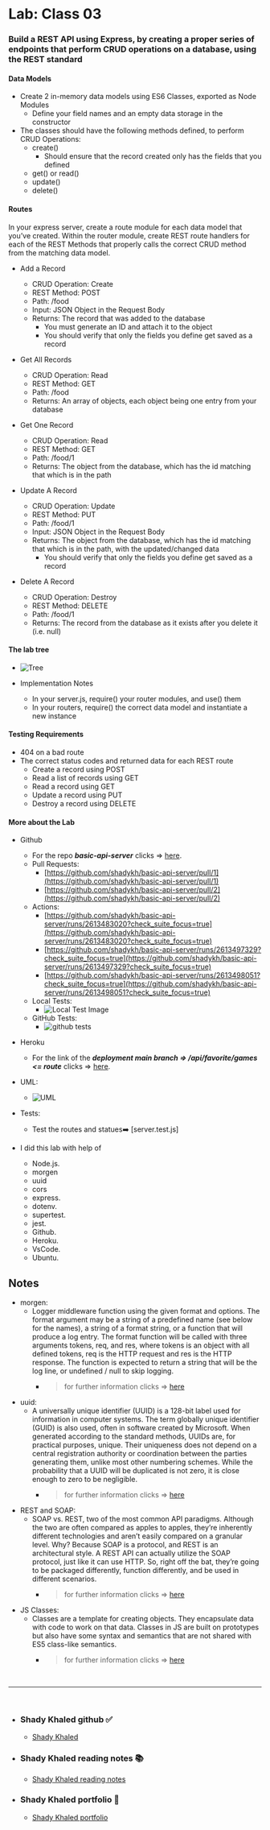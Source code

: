 # Lab: Class 03

### Build a REST API using Express, by creating a proper series of endpoints that perform CRUD operations on a database, using the REST standard

#### **Data Models**

- Create 2 in-memory data models using ES6 Classes, exported as Node Modules
  - Define your field names and an empty data storage in the constructor
- The classes should have the following methods defined, to perform CRUD Operations:
  - create()
    - Should ensure that the record created only has the fields that you defined
  - get() or read()
  - update()
  - delete()

#### **Routes**

In your express server, create a route module for each data model that you’ve created. Within the router module, create REST route handlers for each of the REST Methods that properly calls the correct CRUD method from the matching data model.

- Add a Record
  - CRUD Operation: Create
  - REST Method: POST
  - Path: /food
  - Input: JSON Object in the Request Body
  - Returns: The record that was added to the database
    - You must generate an ID and attach it to the object
    - You should verify that only the fields you define get saved as a record

- Get All Records
  - CRUD Operation: Read
  - REST Method: GET
  - Path: /food
  - Returns: An array of objects, each object being one entry from your database

- Get One Record
  - CRUD Operation: Read
  - REST Method: GET
  - Path: /food/1
  - Returns: The object from the database, which has the id matching that which is in the path

- Update A Record
  - CRUD Operation: Update
  - REST Method: PUT
  - Path: /food/1
  - Input: JSON Object in the Request Body
  - Returns: The object from the database, which has the id matching that which is in the path, with the updated/changed data
    - You should verify that only the fields you define get saved as a record

- Delete A Record
  - CRUD Operation: Destroy
  - REST Method: DELETE
  - Path: /food/1
  - Returns: The record from the database as it exists after you delete it (i.e. null)

#### **The lab tree**

- ![Tree](https://raw.githubusercontent.com/shadykh/basic-api-server/main/src/assets/tree.gif)

- Implementation Notes
  - In your server.js, require() your router modules, and use() them
  - In your routers, require() the correct data model and instantiate a new instance

#### **Testing Requirements**

- 404 on a bad route
- The correct status codes and returned data for each REST route
  - Create a record using POST
  - Read a list of records using GET
  - Read a record using GET
  - Update a record using PUT
  - Destroy a record using DELETE

#### **More about the Lab**

- Github
  - For the repo ***basic-api-server*** clicks => [here](https://github.com/shadykh/basic-api-server).
  - Pull Requests:
    - [https://github.com/shadykh/basic-api-server/pull/1](https://github.com/shadykh/basic-api-server/pull/1)
    - [https://github.com/shadykh/basic-api-server/pull/2](https://github.com/shadykh/basic-api-server/pull/2)
  - Actions:
    - [https://github.com/shadykh/basic-api-server/runs/2613483020?check_suite_focus=true](https://github.com/shadykh/basic-api-server/runs/2613483020?check_suite_focus=true)
    - [https://github.com/shadykh/basic-api-server/runs/2613497329?check_suite_focus=true](https://github.com/shadykh/basic-api-server/runs/2613497329?check_suite_focus=true)
    - [https://github.com/shadykh/basic-api-server/runs/2613498051?check_suite_focus=true](https://github.com/shadykh/basic-api-server/runs/2613498051?check_suite_focus=true)
  - Local Tests:
    - ![Local Test Image](https://raw.githubusercontent.com/shadykh/basic-api-server/main/src/assets/server_test_js.gif)
  - GitHub Tests:
    - ![github tests](https://raw.githubusercontent.com/shadykh/basic-api-server/main/src/assets/githubtests.gif)


- Heroku
  - For the link of the ***deployment main branch => /api/favorite/games <= route***  clicks => [here](https://shady-basic-api-server.herokuapp.com/api/favorite/games).


- UML:
  - ![UML](https://raw.githubusercontent.com/shadykh/basic-api-server/main/src/assets/uml.PNG)


- Tests:
  - Test the routes and statues➡️ [server.test.js]


- I did this lab with help of
  - Node.js.
  - morgen
  - uuid 
  - cors
  - express.
  - dotenv.
  - supertest.
  - jest.
  - Github.
  - Heroku.
  - VsCode.
  - Ubuntu.

## Notes

- morgen:
  - Logger middleware function using the given format and options. The format argument may be a string of a predefined name (see below for the names), a string of a format string, or a function that will produce a log entry. The format function will be called with three arguments tokens, req, and res, where tokens is an object with all defined tokens, req is the HTTP request and res is the HTTP response. The function is expected to return a string that will be the log line, or undefined / null to skip logging.
    - > for further information clicks => [here](https://www.npmjs.com/package/morgan)
- uuid:
  - A universally unique identifier (UUID) is a 128-bit label used for information in computer systems. The term globally unique identifier (GUID) is also used, often in software created by Microsoft. When generated according to the standard methods, UUIDs are, for practical purposes, unique. Their uniqueness does not depend on a central registration authority or coordination between the parties generating them, unlike most other numbering schemes. While the probability that a UUID will be duplicated is not zero, it is close enough to zero to be negligible.
    - > for further information clicks => [here](https://en.wikipedia.org/wiki/Universally_unique_identifier#:~:text=A%20universally%20unique%20identifier%20(UUID,%2C%20for%20practical%20purposes%2C%20unique.))
- REST and SOAP:
  - SOAP vs. REST, two of the most common API paradigms. Although the two are often compared as apples to apples, they’re inherently different technologies and aren’t easily compared on a granular level. Why? Because SOAP is a protocol, and REST is an architectural style. A REST API can actually utilize the SOAP protocol, just like it can use HTTP. So, right off the bat, they’re going to be packaged differently, function differently, and be used in different scenarios.
    - > for further information clicks => [here](https://www.upwork.com/resources/soap-vs-rest-a-look-at-two-different-api-styles?utm_source=google&utm_campaign=SEM_GGL_INTL_NonBrand_Marketplace_DSA&utm_medium=cpc&utm_content=113089129402&utm_term=&campaignid=11384804789&gclid=CjwKCAjwqIiFBhAHEiwANg9szrWMLd7P9QQ4VRETxz3jPo7vQAxwQhG7WKSyuFryUk_AzoCjQoN4vxoCVagQAvD_BwE)
- JS Classes:
  - Classes are a template for creating objects. They encapsulate data with code to work on that data. Classes in JS are built on prototypes but also have some syntax and semantics that are not shared with ES5 class-like semantics.
    - > for further information clicks => [here](https://developer.mozilla.org/en-US/docs/Web/JavaScript/Reference/Classes)

<br>

---
<br>

- ### Shady Khaled github ✅

  - [Shady Khaled](https://github.com/shadykh)

- ### Shady Khaled reading notes 📚

  - [Shady Khaled reading notes](https://shadykh.github.io/reading-notes/)

- ### Shady Khaled portfolio 💬

  - [Shady Khaled portfolio](https://portfolio-shady.herokuapp.com/)
